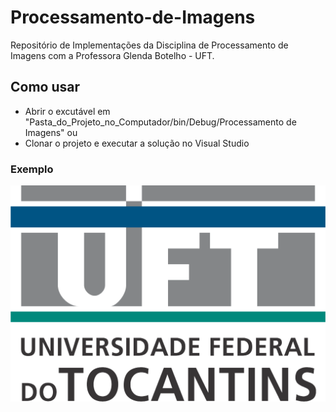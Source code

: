 # Processamento-de-Imagens
Repositório de Implementações da Disciplina de Processamento de Imagens com a Professora Glenda Botelho - UFT.

## Como usar
- Abrir o excutável em "Pasta_do_Projeto_no_Computador/bin/Debug/Processamento de Imagens"
ou
- Clonar o projeto e executar a solução no Visual Studio

### Exemplo
![Exemplo 1](https://github.com/GustavoFigueira/Processamento-de-Imagens/blob/master/Processamento%20de%20Imagens/Assets/uft-logo.png)
